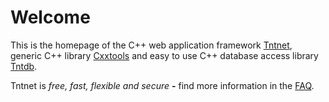 Welcome
=======

This is the homepage of the C++ web application framework [Tntnet](tntnet.html), generic C++ library [Cxxtools](cxxtools.html) and easy to use C++ database access library [Tntdb](tntdb.html).

Tntnet is *free, fast, flexible and secure* **-** find more information in the [FAQ](faq.html).
